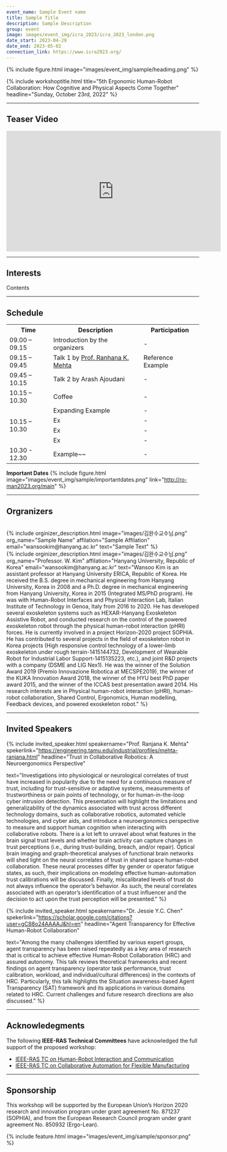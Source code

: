 ```yaml
---
event_name: Sample Event name
title: Sample Title
description: Sample Description
group: event
image: images/event_img/icra_2023/icra_2023_london.png
date_start: 2023-04-29
date_end: 2023-05-02
connection_link: https://www.icra2023.org/
---
```


{%
  include figure.html
  image="images/event_img/sample/headimg.png"
%}



{%
  include workshoptitle.html
  title="5th Ergonomic Human-Robot Collaboration: How Cognitive and Physical Aspects Come Together"
  headline="Sunday, October 23rd, 2022"
%}


***
## <i class="fas fa-play-circle"></i>**Teaser Video**

<!-- Extract the html code from Youtube "share","퍼가기" -->
<iframe width="560" height="315" src="https://www.youtube.com/embed/tOosDxeMCfo" title="YouTube video player" frameborder="0" allow="accelerometer; autoplay; clipboard-write; encrypted-media; gyroscope; picture-in-picture; web-share" allowfullscreen></iframe>

***

## <i class="fas fa-lightbulb"></i> **Interests**

Contents

***
## <i class="fas fa-calendar-alt"></i> **Schedule**

<table>
  <tr>
    <th scope="col">Time</th>
    <th scope="col">Description</th>
    <th scope="col">Participation</th>
  </tr>
  <tr>
    <td >09.00 – 09.15</td>
    <td>Introduction by the organizers</td>
    <td>-</td>
  </tr>
  <tr>
    <td>09.15 – 09.45</td>
    <td>Talk 1 by <a href="https://scholar.google.com/citations?user=Khg_OvoAAAAJ&hl=en">Prof. Ranhana K. Mehta</a></td>
    <td>Reference Example</td>
  </tr>
  <tr>
    <td>09.45 – 10.15</td>
    <td>Talk 2 by Arash Ajoudani</td>
    <td>-</td>
  </tr>
  <tr>
    <td>10.15 – 10.30</td>
    <td>Coffee</td>
    <td>-</td>
  </tr>
  <tr>
    <td rowspan="4">10.15 – 10.30</td>
    <td>Expanding Example</td>
    <td>-</td>
  </tr>
  <tr>
    <td>Ex</td>
    <td>-</td>
  </tr> 
  <tr>
    <td>Ex</td>
    <td>-</td>
  </tr> 
  <tr>
    <td>Ex</td>
    <td>-</td>
  </tr> 
  <tr>
    <td>10.30 - 12.30</td>
    <td>Example~~</td>
    <td>-</td>
  </tr>

  
</table>




**Important Dates**
{%
  include figure.html
  image="images/event_img/sample/importantdates.png"
  link="http://ro-man2023.org/main"
%}


***
## <i class="far fa-grin"></i> **Orgranizers**



<br>
{%
  include orginizer_description.html
  image="images/김완수교수님.png"
  org_name="Sample Name"
  affilation="Sample Affilation"
  email="wansookim@hanyang.ac.kr"
  text="Sample Text"
%}

<br>
{%
  include orginizer_description.html
  image="images/김완수교수님.png"
  org_name="Professor. W. Kim"
  affilation="Hanyang University, Republic of Korea"
  email="wansookim@hanyang.ac.kr"
  text="Wansoo Kim is an assistant professor at Hanyang University ERICA, Republic of Korea. He received the B.S. degree in mechanical engineering from Hanyang University, Korea in 2008 and a Ph.D. degree in mechanical engineering from Hanyang University, Korea in 2015 (Integrated MS/PhD program). He was with Human-Robot Interfaces and Physical Interaction Lab, Italian Institute of Technology in Genoa, Italy from 2016 to 2020. He has developed several exoskeleton systems such as HEXAR-Hanyang Exoskeleton Assistive Robot, and conducted research on the control of the powered exoskeleton robot through the physical human-robot interaction (pHRI) forces. He is currently involved in a project Horizon-2020 project SOPHIA. He has contributed to several projects in the field of exoskeleton robot in Korea projects (High responsive control technology of a lower-limb exoskeleton under rough terrain-1415144732, Development of Wearable Robot for Industrial Labor Support-1415135223, etc.), and joint R&D projects with a company (DSME and LIG Nex1). He was the winner of the Solution Award 2019 (Premio Innovazione Robotica at MECSPE2019), the winner of the KUKA Innovation Award 2018, the winner of the HYU best PhD paper award 2015, and the winner of the ICCAS best presentation award 2014. His research interests are in Physical human-robot interaction (pHRI), human-robot collaboration, Shared Control, Ergonomics, Human modelling, Feedback devices, and powered exoskeleton robot."
%}









***
## <i class="fas fa-microphone-alt"></i> **Invited Speakers**

{%
  include invited_speaker.html
  speakername="Prof. Ranjana K. Mehta"
  spekerlink="https://engineering.tamu.edu/industrial/profiles/mehta-ranjana.html"
  headline="Trust in Collaborative Robotics: A Neuroergonomics Perspective"

  text="Investigations into physiological or neurological correlates of trust have increased in popularity due to the need for a continuous measure of trust, including for trust-sensitive or adaptive systems, measurements of trustworthiness or pain points of technology, or for human-in-the-loop cyber intrusion detection. This presentation will highlight the limitations and generalizability of the dynamics associated with trust across different technology domains, such as collaborative robotics, automated vehicle technologies, and cyber aids, and introduce a neuroergonomics perspective to measure and support human cognition when interacting with collaborative robots. There is a lot left to unravel about what features in the brain signal trust levels and whether brain activity can capture changes in trust perceptions (i.e., during trust-building, breach, and/or repair). Optical brain imaging and graph-theoretical analyses of functional brain networks will shed light on the neural correlates of trust in shared space human-robot collaboration. These neural processes differ by gender or operator fatigue states, as such, their implications on modeling effective human-automation trust calibrations will be discussed. Finally, miscalibrated levels of trust do not always influence the operator’s behavior. As such, the neural correlates associated with an operator’s identification of a trust influencer and the decision to act upon the trust perception will be presented."
%}



{%
  include invited_speaker.html
  speakername="Dr. Jessie Y.C. Chen"
  spekerlink="https://scholar.google.com/citations?user=gC88o24AAAAJ&hl=en"
  headline="Agent Transparency for Effective Human-Robot Collaboration"

  text="Among the many challenges identified by various expert groups, agent transparency has been raised repeatedly as a key area of research that is critical to achieve effective Human-Robot Collaboration (HRC) and assured autonomy. This talk reviews theoretical frameworks and recent findings on agent transparency (operator task performance, trust calibration, workload, and individual/cultural differences) in the contexts of HRC. Particularly, this talk highlights the Situation awareness-based Agent Transparency (SAT) framework and its applications in various domains related to HRC. Current challenges and future research directions are also discussed."
%}




***
## <i class="fas fa-edit"></i> **Acknowledegments**

The following **IEEE-RAS Technical Committees** have acknowledged the full support of the proposed workshop:   
- [IEEE-RAS TC on Human-Robot Interaction and Communication](https://www.ieee-ras.org/human-robot-interaction-coordination)
- [IEEE-RAS TC on Collaborative Automation for Flexible Manufacturing](https://www.ieee-ras.org/collaborative-automation-for-flexible-manufacturing)


***

## <i class="fas fa-money-bill-wave-alt"></i> **Sponsorship**


This workshop will be supported by the European Union’s Horizon 2020 research and innovation program under grant agreement No. 871237 (SOPHIA), and from the European Research Council program under grant agreement No. 850932 (Ergo-Lean).


{%
  include feature.html
  image="images/event_img/sample/sponsor.png"
%}
